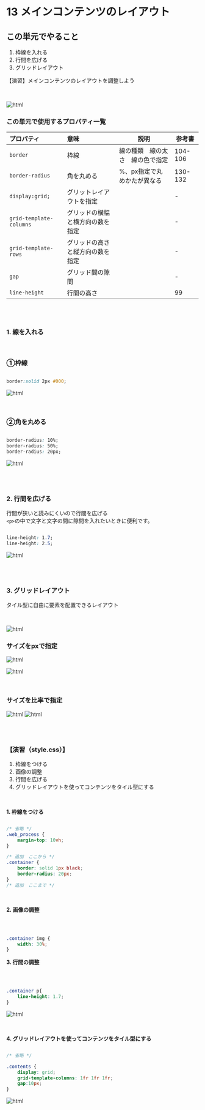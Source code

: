 # **13 メインコンテンツのレイアウト**

## **この単元でやること**

1. 枠線を入れる
2. 行間を広げる
3. グリッドレイアウト
  
【演習】メインコンテンツのレイアウトを調整しよう

<br>

![html](img/13_img01.png)

### **この単元で使用するプロパティ一覧**

|  プロパティ  |  意味  | 説明  | 参考書  |
| :---- | :---- | ---- | ---- |
|  `border`  |  枠線  |  線の種類　線の太さ　線の色で指定  | 104-106 |
|  `border-radius`  |  角を丸める  |  %、px指定で丸めかたが異なる  | 130-132 |
|  `display:grid;`  |  グリットレイアウトを指定  |    | - |
|  `grid-template-columns`  |  グリッドの横幅と横方向の数を指定  |    | - |
|  `grid-template-rows`  |  グリッドの高さと縦方向の数を指定  |    | - |
|  `gap`  |  グリッド間の隙間  |    | - |
|  `line-height`  |  行間の高さ  |    | 99 |
<br><br>

### **1. 線を入れる**

<br>

### **①枠線**

```css

border:solid 2px #000;

```

![html](img/13_img07.png)

<br>

### **②角を丸める**

```css

border-radius: 10%;
border-radius: 50%;
border-radius: 20px;

```

![html](img/13_img08.png)

<br><br>

### **2. 行間を広げる**

行間が狭いと読みにくいので行間を広げる  
`<p>`の中で文字と文字の間に隙間を入れたいときに便利です。

```css

line-height: 1.7;
line-height: 2.5;

```

![html](img/13_img11.png)

<br><br>

### **3. グリッドレイアウト**

タイル型に自由に要素を配置できるレイアウト

<br>

![html](img/13_img02.png)

### **サイズをpxで指定**

![html](img/13_img03.png)

![html](img/13_img04.png)

<br>

### **サイズを比率で指定**

![html](img/13_img05.png)
![html](img/13_img06.png)

<br><br>

### **【演習（style.css）】**

1. 枠線をつける
2. 画像の調整
3. 行間を広げる
4. グリッドレイアウトを使ってコンテンツをタイル型にする
   
<br>

**1. 枠線をつける**  


```css

/* 省略 */
.web_process {
    margin-top: 10vh;
}

/* 追加　ここから */
.container {
    border: solid 1px black;
    border-radius: 20px;
}
/* 追加　ここまで */

```

<br>

**2. 画像の調整**

<br>

```css

.container img {
    width: 30%;
}

```

**3. 行間の調整**

<br>

```css

.container p{
    line-height: 1.7;
}

```

![html](img/13_img09.png)

<br>

**4. グリッドレイアウトを使ってコンテンツをタイル型にする**

```css

/* 省略 */

.contents {
    display: grid;
    grid-template-columns: 1fr 1fr 1fr;
    gap:10px;
}
```

![html](img/13_img10.png)

